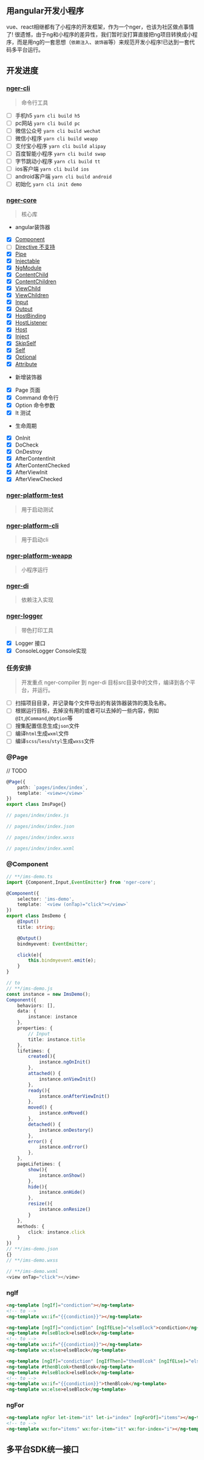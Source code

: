 ## 用angular开发小程序

vue、react相继都有了小程序的开发框架，作为一个nger，也该为社区做点事情了!
很遗憾，由于ng和小程序的差异性，我们暂时没打算直接把ng项目转换成小程序，而是用ng的一套思想（`依赖注入`、`装饰器`等）来规范开发小程序!已达到一套代码多平台运行。

## 开发进度

### [nger-cli](./packages/nger-cli)
> 命令行工具

- [ ] 手机h5 `yarn cli build h5`
- [ ] pc网站 `yarn cli build pc`
- [ ] 微信公众号 `yarn cli build wechat`
- [ ] 微信小程序 `yarn cli build weapp`
- [ ] 支付宝小程序 `yarn cli build alipay`
- [ ] 百度智能小程序 `yarn cli build swap`
- [ ] 字节跳动小程序 `yarn cli build tt`
- [ ] ios客户端 `yarn cli build ios`
- [ ] android客户端 `yarn cli build android`
- [ ] 初始化 `yarn cli init demo`

### [nger-core](./packages/nger-core)
> 核心库

* angular装饰器
- [x] [Component](https://www.angular.cn/api/core/Component)
- [ ] [Directive 不支持](https://www.angular.cn/api/core/Pipe)
- [x] [Pipe](https://www.angular.cn/api/core/Pipe)
- [x] [Injectable](https://www.angular.cn/api/core/NgModule)
- [x] [NgModule](https://www.angular.cn/api/core/NgModule)
- [x] [ContentChild](https://www.angular.cn/api/core/ContentChild)
- [x] [ContentChildren](https://www.angular.cn/api/core/ContentChildren)
- [x] [ViewChild](https://www.angular.cn/api/core/ViewChild)
- [x] [ViewChildren](https://www.angular.cn/api/core/ViewChildren)
- [x] [Input](https://www.angular.cn/api/core/Input)
- [x] [Output](https://www.angular.cn/api/core/Output)
- [x] [HostBinding](https://www.angular.cn/api/core/HostBinding)
- [x] [HostListener](https://www.angular.cn/api/core/HostListener)
- [x] [Host](https://www.angular.cn/api/core/Host)
- [x] [Inject](https://www.angular.cn/api/core/Inject)
- [x] [SkipSelf](https://www.angular.cn/api/core/SkipSelf)
- [x] [Self](https://www.angular.cn/api/core/Self)
- [x] [Optional](https://www.angular.cn/api/core/Optional)
- [x] [Attribute](https://www.angular.cn/api/core/Attribute)
* 新增装饰器
- [x] Page 页面
- [x] Command 命令行
- [x] Option 命令参数
- [x] It 测试
* 生命周期
- [x] OnInit
- [x] DoCheck
- [x] OnDestroy
- [x] AfterContentInit
- [x] AfterContentChecked
- [x] AfterViewInit
- [x] AfterViewChecked

### [nger-platform-test](./packages/nger-platform-test)
> 用于启动测试

### [nger-platform-cli](./packages/nger-platform-cli)
> 用于启动cli

### [nger-platform-weapp](./packages/nger-platform-weapp)
> 小程序运行

### [nger-di](./packages/nger-di)
> 依赖注入实现

### [nger-logger](./packages/nger-logger)
> 带色打印工具

- [x] Logger 接口
- [x] ConsoleLogger Console实现

### 任务安排
> 开发重点 nger-compiler 到 nger-di
> 目标src目录中的文件，编译到各个平台，并运行。

- [ ] 扫描项目目录，并记录每个文件导出的有装饰器装饰的类及名称。
- [ ] 根据运行目标，去掉没有用的或者可以去掉的一些内容，例如`@It`,`@Command`,`@Option`等
- [ ] 搜集配置信息生成`json`文件
- [ ] 编译`html`生成`wxml`文件
- [ ] 编译`scss`/`less`/`styl`生成`wxss`文件

### @Page
// TODO
```ts
@Page({
    path: `pages/index/index`,
    template: `<view></view>`
})
export class ImsPage{}

// pages/index/index.js

// pages/index/index.json

// pages/index/index.wxss

// pages/index/index.wxml

```

### @Component

```ts
// **/ims-demo.ts
import {Component,Input,EventEmitter} from 'nger-core';

@Component({
    selector: 'ims-demo',
    template: `<view (onTap)="click"></view>`
})
export class ImsDemo {
    @Input()
    title: string;

    @Output()
    bindmyevent: EventEmitter;

    click(e){
        this.bindmyevent.emit(e);
    }
}

// to
// **/ims-demo.js
const instance = new ImsDemo();
Component({
    behaviors: [],
    data: {
        instance: instance
    },
    properties: {
        // Input
        title: instance.title
    },
    lifetimes: {
        created(){
            instance.ngOnInit()
        },
        attached() { 
            instance.onViewInit()
        },
        ready(){
            instance.onAfterViewInit()
        },
        moved() { 
            instance.onMoved()
        },
        detached() { 
            instance.onDestory()
        },
        error() { 
            instance.onError()
        },
    },
    pageLifetimes: {
        show(){
            instance.onShow()
        },
        hide(){
            instance.onHide()
        },
        resize(){
            instance.onResize()
        }
    },
    methods: {
        click: instance.click
    }
})
// **/ims-demo.json
{}
// **/ims-demo.wxss

// **/ims-demo.wxml
<view onTap="click"></view>
```

### ngIf


```html
<ng-template [ngIf]="condiction"></ng-template>
<!-- to -->
<ng-template wx:if="{{condiction}}"></ng-template>
```

```html
<ng-template [ngIf]="condiction" [ngIfELse]="elseBlock">condiction</ng-template>
<ng-template #elseBlock>elseBlock</ng-template>
<!-- to -->
<ng-template wx:if="{{condiction}}"></ng-template>
<ng-template wx:else>elseBlock</ng-template>
```

```html
<ng-template [ngIf]="condiction" [ngIfThen]="thenBlcok" [ngIfELse]="elseBlock"></ng-template>
<ng-template #thenBlcok>thenBlcok</ng-template>
<ng-template #elseBlock>elseBlock</ng-template>
<!-- to -->
<ng-template wx:if="{{condiction}}">thenBlcok</ng-template>
<ng-template wx:else>elseBlock</ng-template>
```

### ngFor

```html
<ng-template ngFor let-item="it" let-i="index" [ngForOf]="items"></ng-template>
<!-- to -->
<ng-template wx:for="items" wx:for-item="it" wx:for-index="i"></ng-template>
```

## 多平台SDK统一接口

```ts

```

